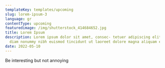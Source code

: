 ```yaml
---
templateKey: templates/upcoming
slug: lorem-ipsum-3
language: gr
contentType: upcoming
featuredimage: /img/shutterstock_414684652.jpg
title: Lorem Ipsum
description: Lorem ipsum dolor sit amet, consec- tetuer adipiscing elit, sed
  diam nonummy nibh euismod tincidunt ut laoreet dolore magna aliquam erat
date: 2022-05-10
---
```

Be interesting but not annoying